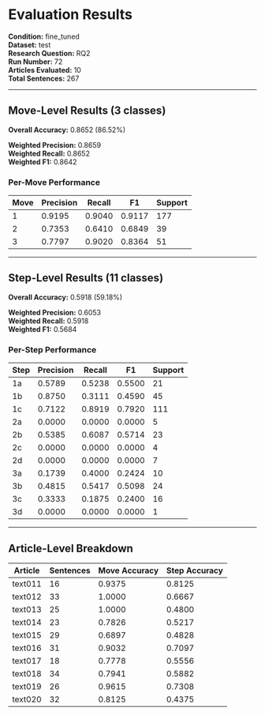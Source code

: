 # Evaluation Results

**Condition:** fine_tuned  
**Dataset:** test  
**Research Question:** RQ2  
**Run Number:** 72  
**Articles Evaluated:** 10  
**Total Sentences:** 267  

---

## Move-Level Results (3 classes)

**Overall Accuracy:** 0.8652 (86.52%)  

**Weighted Precision:** 0.8659  
**Weighted Recall:** 0.8652  
**Weighted F1:** 0.8642  

### Per-Move Performance

| Move | Precision | Recall | F1 | Support |
|------|-----------|--------|----|---------|
| 1 | 0.9195 | 0.9040 | 0.9117 | 177 |
| 2 | 0.7353 | 0.6410 | 0.6849 | 39 |
| 3 | 0.7797 | 0.9020 | 0.8364 | 51 |

---

## Step-Level Results (11 classes)

**Overall Accuracy:** 0.5918 (59.18%)  

**Weighted Precision:** 0.6053  
**Weighted Recall:** 0.5918  
**Weighted F1:** 0.5684  

### Per-Step Performance

| Step | Precision | Recall | F1 | Support |
|------|-----------|--------|----|---------|
| 1a | 0.5789 | 0.5238 | 0.5500 | 21 |
| 1b | 0.8750 | 0.3111 | 0.4590 | 45 |
| 1c | 0.7122 | 0.8919 | 0.7920 | 111 |
| 2a | 0.0000 | 0.0000 | 0.0000 | 5 |
| 2b | 0.5385 | 0.6087 | 0.5714 | 23 |
| 2c | 0.0000 | 0.0000 | 0.0000 | 4 |
| 2d | 0.0000 | 0.0000 | 0.0000 | 7 |
| 3a | 0.1739 | 0.4000 | 0.2424 | 10 |
| 3b | 0.4815 | 0.5417 | 0.5098 | 24 |
| 3c | 0.3333 | 0.1875 | 0.2400 | 16 |
| 3d | 0.0000 | 0.0000 | 0.0000 | 1 |

---

## Article-Level Breakdown

| Article | Sentences | Move Accuracy | Step Accuracy |
|---------|-----------|---------------|---------------|
| text011 | 16 | 0.9375 | 0.8125 |
| text012 | 33 | 1.0000 | 0.6667 |
| text013 | 25 | 1.0000 | 0.4800 |
| text014 | 23 | 0.7826 | 0.5217 |
| text015 | 29 | 0.6897 | 0.4828 |
| text016 | 31 | 0.9032 | 0.7097 |
| text017 | 18 | 0.7778 | 0.5556 |
| text018 | 34 | 0.7941 | 0.5882 |
| text019 | 26 | 0.9615 | 0.7308 |
| text020 | 32 | 0.8125 | 0.4375 |
